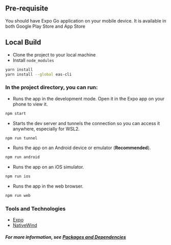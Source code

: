 ## Pre-requisite
You should have Expo Go application on your mobile device. It is available in both Google Play Store and App Store

## Local Build

- Clone the project to your local machine
- Install `node_modules`
```bash
yarn install
yarn install --global eas-cli
```
### In the project directory, you can run:
- Runs the app in the development mode. Open it in the Expo app on your phone to view it.
```bash
npm start
```
- Starts the dev server and tunnels the connection so you can access it anywhere, especially for WSL2.
```bash
npm run tunnel
```
- Runs the app on an Android device or emulator (**Recommended**).
```bash
npm run android
```
- Runs the app on an iOS simulator.
```bash
npm run ios
```
- Runs the app in the web browser.
```bash
npm run web
```

### Tools and Technologies
- [Expo](https://docs.expo.dev/)
- [NativeWind](https://www.nativewind.dev/quick-starts/expo)
#### ***For more information, see [Packages and Dependencies](./package.json)***